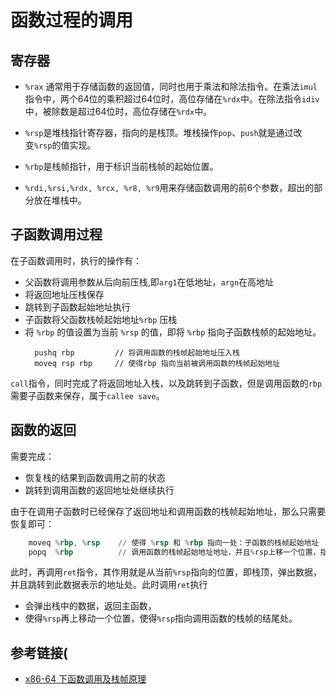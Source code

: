 # 函数过程的调用

## 寄存器

+ `%rax` 通常用于存储函数的返回值，同时也用于乘法和除法指令。在乘法`imul`指令中，两个64位的乘积超过64位时，高位存储在`%rdx`中。在除法指令`idiv`中，被除数是超过64位时，高位存储在`%rdx`中。

+ `%rsp`是堆栈指针寄存器，指向的是栈顶。堆栈操作`pop`、`push`就是通过改变`%rsp`的值实现。

+ `%rbp`是栈帧指针，用于标识当前栈帧的起始位置。

+ `%rdi,%rsi,%rdx, %rcx, %r8, %r9`用来存储函数调用的前6个参数，超出的部分放在堆栈中。

## 子函数调用过程

在子函数调用时，执行的操作有：
+ 父函数将调用参数从后向前压栈,即`arg1`在低地址，`argn`在高地址
+ 将返回地址压栈保存 
+ 跳转到子函数起始地址执行 
+ 子函数将父函数栈帧起始地址`%rbp` 压栈 
+ 将 `%rbp` 的值设置为当前 `%rsp` 的值，即将 `%rbp` 指向子函数栈帧的起始地址。
    ```
      pushq rbp         // 将调用函数的栈帧起始地址压入栈
      moveq rsp rbp     // 使得rbp 指向当前被调用函数的栈帧起始地址
    ```

`call`指令，同时完成了将返回地址入栈，以及跳转到子函数，但是调用函数的`rbp`需要子函数来保存，属于`callee save`。

## 函数的返回
需要完成：
+ 恢复栈的结果到函数调用之前的状态
+ 跳转到调用函数的返回地址处继续执行

由于在调用子函数时已经保存了返回地址和调用函数的栈帧起始地址，那么只需要恢复即可：
```asm
    moveq %rbp, %rsp    // 使得 %rsp 和 %rbp 指向一处：子函数的栈帧起始地址 
    popq  %rbp          // 调用函数的栈帧起始地址地址，并且%rsp上移一个位置，指向返回地址
```
此时，再调用`ret`指令，其作用就是从当前`%rsp`指向的位置，即栈顶，弹出数据，并且跳转到此数据表示的地址处。此时调用`ret`执行
+ 会弹出栈中的数据，返回主函数，
+ 使得`%rsp`再上移动一个位置，使得`%rsp`指向调用函数的栈帧的结尾处。



## 参考链接(
+ [x86-64 下函数调用及栈帧原理](https://zhuanlan.zhihu.com/p/27339191)